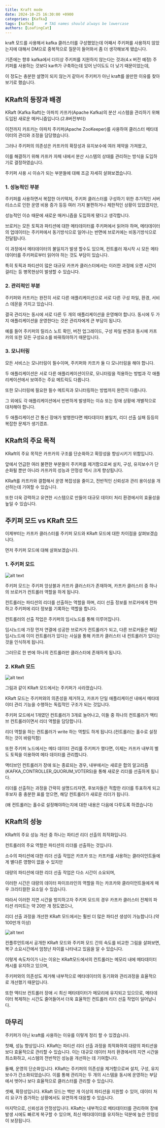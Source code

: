 ```yaml
---
title: Kraft mode
date: 2024-10-25 16:30:00 +0900
categories: [Kafka]
tags: [kafka]     # TAG names should always be lowercase
authors: [LoafingCat]
---
```



kraft 모드를 사용해서 kafka 클러스터를 구성했었는데 어째서 주키퍼를 사용하지 않았는지에 대해서 DM으로 중복적으로 질문이 들어와서 좀 더 생각해보게 됐습니다.

기존에는 향후 kafka에서 더이상 주키퍼를 지원하지 않는다는 것과(4.x 버전 예정) 주키퍼를 사용하는 것보다 karft가 구축하는데 있어 난이도도 더 낮기 때문이었는데, 

이 정도는 충분한 설명이 되지 않는거 같아서 주키퍼가 아닌 kraft를 쓸만한 이유를 찾아보기로 했습니다.


## KRaft의 등장과 배경

KRaft (Kafka Raft)는 아파치 카프카(Apache Kafka)의 분산 시스템을 관리하기 위해 도입된 새로운 메커니즘입니다.(2.8버전부터)

이전까지 카프카는 아파치 주키퍼(Apache ZooKeeper)를 사용하여 클러스터 메타데이터의 관리와 조정을 담당했습니다.

그러나 주키퍼의 의존성은 카프카의 확장성과 유지보수에 여러 제약을 가져왔고,

이를 해결하기 위해 카프카 자체 내에서 분산 시스템의 상태를 관리하는 방식을 도입하기로 결정하였습니다.



주키퍼 사용 시 이슈가 되는 부분들에 대해 조금 자세히 살펴보겠습니다.

### 1. 성능적인 부분

주키퍼를 사용하면서 복잡한 아키텍처, 주키퍼 클러스터를 구성하기 위한 추가적인 서버 리소스로 인한 운영 비용 증가 등등 여러 가지 불편하거나 제한적인 상황이 있었겠지만,  

성능적인 이슈 때문에 새로운 매커니즘을 도입하게 됐다고 생각합니다.

브로커는 모든 토픽과 파티션에 대한 메타데이터를 주키퍼에서 읽어야 하며, 메타데이터의 업데이터는 주키퍼에서 동기방식으로 일어나는 반면에 브로커에는 비동기방식으로 전달됩니다.

이 과정에서 메타데이터의 불일치가 발생 할수도 있으며, 컨트롤러 재시작 시 모든 메타데이터를 주키퍼로부터 읽어야 하는 것도 부담이 있습니다.

특히 토픽과 파티션이 많은 대규모 카프카 클러스터에서는 이러한 과정에 오랜 시간이 걸리는 등 병목현상이 발생할 수 있습니다.

### 2. 관리적인 부분

주키퍼와 카프카는 완전히 서로 다른 애플리케이션으로 서로 다른 구성 파일, 환경, 서비스 데몬을 가지고 있습니다.

결국 관리자는 동시에 서로 다른 두 개의 애플리케이션을 운영해야 합니다. 동시에 두 가지 애플리케이션을 운영한다는 것은 관리자에게 큰 부담이 됩니다.

예를 들어 주키퍼의 릴리스 노트 확인, 버전 업그레이드, 구성 파일 변경과 동시에 카프카의 또한 모든 구성요소를 바꿔줘야하기 때문입니다.

### 3. 모니터링

모든 서비스는 모니터링이 필수이며, 주키퍼와 카프카 둘 다 모니터링을 해야 합니다.

두 애플리케이션은 서로 다른 애플리케이션이므로, 모니터링을 적용하는 방법과 각 애플리케이션에서 보여주는 주요 메트릭도 다릅니다.

또한 모니터링에 필요한 필수 메트릭과 모니터링하는 방법까지 완전히 다릅니다.

그 외에도 각 애플리케이션에서 빈번하게 발생하는 이슈 또는 장애 상황에 개별적으로 대처해야 합니다.

두 애플리케이션 간 통신 장애가 발행한다면 메타데이터 불일치, 리더 선출 실패 등등의 복잡한 문제가 생기겠죠.



## KRaft의 주요 목적

KRaft의 주요 목적은 카프카의 구조를 단순화하고 확장성을 향상시키기 위함입니다.

앞에서 언급한 여러 불편한 부분들이 주키퍼를 제거함으로써 설치, 구성, 유지보수가 단순화될 뿐만 아니라 카프카의 성능과 안정성 역시 크게 향상됩니다.

KRaft를 카프카와 결합해서 운영 복잡성을 줄이고, 전반적인 신뢰성과 관리 용이성을 개선하는데 기여할 수 있습니다.

또한 더욱 강력하고 유연한 시스템으로 만들어 대규모 데이터 처리 환경에서의 효율성을 높일 수 있습니다.



## 주키퍼 모드 vs KRaft 모드

이제부터는 카프카 클러스터를 주키퍼 모드와 KRaft 모드에 대한 차이점을 살펴보겠습니다.

먼저 주키퍼 모드에 대해 살펴보겠습니다.

### 1. 주키퍼 모드

![alt text](79bf6fe27f866c77c6469acb40111ea0c513f37b17d68716d39e516971ed7319.png)

주키퍼 모드는 주키퍼 앙상블과 카프카 클러스터가 존재하며, 카프카 클러스터 중 하나의 브로커가 컨트롤러 역할을 하게 됩니다.

컨트롤러는 파티션의 리더를 선출하는 역할을 하며, 리더 선출 정보를 브로커에게 전파하고 주키퍼에 리더 정보를 기록하는 역할을 합니다.

컨트롤러의 선출 작업은 주키퍼의 임시노드를 통해 이루어집니다.

임시노드에 가장 먼저 연결에 성공한 브로커가 컨트롤러가 되고, 다른 브로커들은 해당 임시노드에 이미 컨트롤러가 있다는 사실을 통해 카프카 클러스터 내 컨트롤러가 있다는 것을 인식하게 됩니다.

그러므로 한 번에 하나의 컨트롤러만 클러스터에 존재하게 됩니다.

### 2. KRaft 모드

![alt text](2af7ca0ef11ec9f4a101f0b425eaee72d79ddf4ab908ca0b0946a5118890ab3c.png)

그림과 같이 KRaft 모드에서는 주키퍼가 사라졌습니다.

KRaft 모드는 주키퍼와의 의존성을 제거하고, 카프카 단일 애플리케이션 내에서 메타데이터 관리 기능을 수행하는 독립적인 구조가 되는 것입니다.

주키퍼 모드에서 1개였던 컨트롤러가 3개로 늘어나고, 이들 중 하나의 컨트롤러가 액티브 컨트롤러이면서 리더 역할을 담당합니다.

리더 역할을 하는 컨트롤러가 write 하는 역할도 하게 됩니다.(컨트롤러는 홀수로 설정하는 것이 바람직함)

또한 주키퍼 노드에서는 메타 데이터 관리를 주키퍼가 했다면, 이제는 카프카 내부의 별도 토픽을 이용하여 메타 데이터를 관리합니다.

액티브인 컨트롤러가 장애 또는 종료되는 경우, 내부에서는 새로운 합의 알고리즘(KAFKA_CONTROLLER_QUORUM_VOTERS)을 통해 새로운 리더를 선출하게 됩니다.

리더를 선출하는 과정을 간략히 설명드리자면, 후보자들은 적합한 리더를 투표하게 되고 후보자 중 충분한 표를 얻으면, 해당 컨트롤러가 새로운 리더가 됩니다.

(왜 컨트롤러는 홀수로 설정해야하는지에 대한 내용은 다음에 다루도록 하겠습니다)



## KRaft의 성능

KRaft의 주요 성능 개선 중 하나는 파티션 리더 선출의 최적화입니다. 

컨트롤러의 주요 역할은 파티션의 리더를 선출하는 것입니다.

소수의 파티션에 대한 리더 선출 작업은 카프카 또는 카프카를 사용하는 클라이언트들에게 별다른 영향이 없을 수 있지만

대량의 파티션에 대한 리더 선출 작업은 다소 시간이 소요되며,

이러한 시간은 대량의 데이터 파이프라인의 역할을 하는 카프카와 클라이언트들에게 매우 크리티컬한 요소일 수 있습니다.

따라서 이러한 지연 시간을 방지하고자 주키퍼 모드의 경우 카프카 클러스터 전체의 파티션 리미트는 약 20만 개 정도였으나,

리더 선출 과정을 개선한 KRaft 모드에서는 훨씬 더 많은 파티션 생성이 가능합니다.(약 100만개 이상)

![alt text](0f8c7f4f103170fbeaa8de0e74d2457e2262150af100ef0ac9724715473bda04.png)

컨플루언트에서 공개한 KRaft 모드와 주키퍼 모드 간의 속도를 비교한 그림을 살펴보면, 복구 소요시간에서 엄청난 차이를 나타내고 있음을 알 수 있습니다.

이렇게 속도차이가 나는 이유는 KRaft모드에서의 컨트롤러는 메모리 내에 메타데이터 캐시를 유지하고 있으며,

주키퍼와의 의존성도 제거해 내부적으로 메타데이터의 동기화와 관리과정을 효율적으로 개선했기 때문입니다.

또한 액티브 컨트롤러 장애 시 최신 메타데이터가 메모리에 유지되고 있으므로, 메타데이터 복제하는 시간도 줄어들어서 더욱 효율적인 컨트롤러 리더 선출 작업이 일어납니다.



## 마무리

주키퍼가 아닌 kraft를 사용하는 이유를 이렇게 정리 할 수 있겠습니다.

첫째, 성능 향상입니다. KRaft는 파티션 리더 선출 과정을 최적화하여 대량의 파티션을 보다 효율적으로 관리할 수 있습니다. 이는 대규모 데이터 처리 환경에서의 지연 시간을 최소화하고, 시스템의 전반적인 성능을 개선하는 데 기여합니다.

둘째, 운영의 단순화입니다. KRaft는 주키퍼의 의존성을 제거함으로써 설치, 구성, 유지보수가 간소화되었습니다. 이를 통해 관리자는 두 개의 시스템을 동시에 운영하는 부담에서 벗어나 보다 효율적으로 클러스터를 관리할 수 있습니다.

셋째, 확장성입니다. KRaft 모드는 백만 개 이상의 파티션을 지원할 수 있어, 데이터 처리 요구가 증가하는 상황에서도 유연하게 대응할 수 있습니다.

마지막으로, 신뢰성과 안정성입니다. KRaft는 내부적으로 메타데이터를 관리하여 장애 발생 시에도 빠르게 복구할 수 있으며, 최신 메타데이터를 유지하는 덕분에 높은 안정성이 보장됩니다.
